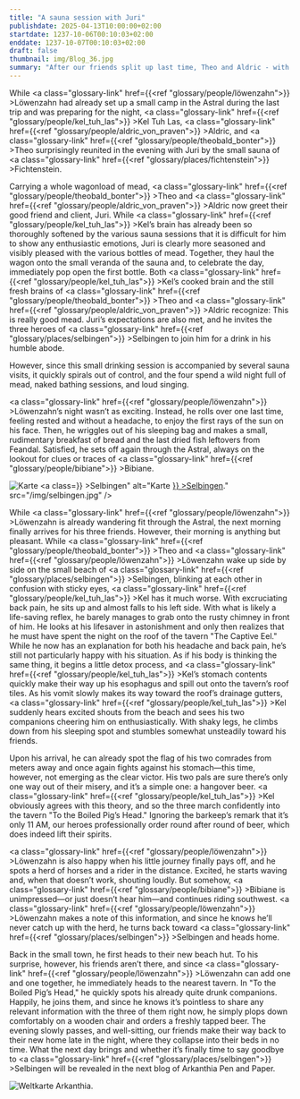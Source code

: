 ```yaml
---
title: "A sauna session with Juri"
publishdate: 2025-04-13T10:00:00+02:00
startdate: 1237-10-06T00:10:03+02:00
enddate: 1237-10-07T00:10:03+02:00
draft: false
thumbnail: img/Blog_36.jpg
summary: "After our friends split up last time, Theo and Aldric - with a whole truckload of the finest mead in their luggage - celebrate a cheerful reunion with Juri and Kel Tuh Las today. Meanwhile, Löwenzahn relaxes and enjoys the silence of the Astral Mountains in search of Bibiane. Find out here whether she is successful and how the reunion with our other friends turns out:"
---
```



While <a class="glossary-link" href={{<ref "glossary/people/löwenzahn">}} >Löwenzahn</a> had already set up a small camp in the Astral during the last trip and was preparing for the night, <a class="glossary-link" href={{<ref "glossary/people/kel_tuh_las">}} >Kel Tuh Las</a>, <a class="glossary-link" href={{<ref "glossary/people/aldric_von_praven">}} >Aldric</a>, and <a class="glossary-link" href={{<ref "glossary/people/theobald_bonter">}} >Theo</a> surprisingly reunited in the evening with Juri by the small sauna of <a class="glossary-link" href={{<ref "glossary/places/fichtenstein">}} >Fichtenstein</a>.

Carrying a whole wagonload of mead, <a class="glossary-link" href={{<ref "glossary/people/theobald_bonter">}} >Theo</a> and <a class="glossary-link" href={{<ref "glossary/people/aldric_von_praven">}} >Aldric</a> now greet their good friend and client, Juri. While <a class="glossary-link" href={{<ref "glossary/people/kel_tuh_las">}} >Kel</a>’s brain has already been so thoroughly softened by the various sauna sessions that it is difficult for him to show any enthusiastic emotions, Juri is clearly more seasoned and visibly pleased with the various bottles of mead. Together, they haul the wagon onto the small veranda of the sauna and, to celebrate the day, immediately pop open the first bottle. Both <a class="glossary-link" href={{<ref "glossary/people/kel_tuh_las">}} >Kel</a>’s cooked brain and the still fresh brains of <a class="glossary-link" href={{<ref "glossary/people/theobald_bonter">}} >Theo</a> and <a class="glossary-link" href={{<ref "glossary/people/aldric_von_praven">}} >Aldric</a> recognize: This is really good mead. Juri’s expectations are also met, and he invites the three heroes of <a class="glossary-link" href={{<ref "glossary/places/selbingen">}} >Selbingen</a> to join him for a drink in his humble abode.

However, since this small drinking session is accompanied by several sauna visits, it quickly spirals out of control, and the four spend a wild night full of mead, naked bathing sessions, and loud singing.

<a class="glossary-link" href={{<ref "glossary/people/löwenzahn">}} >Löwenzahn</a>’s night wasn’t as exciting. Instead, he rolls over one last time, feeling rested and without a headache, to enjoy the first rays of the sun on his face. Then, he wriggles out of his sleeping bag and makes a small, rudimentary breakfast of bread and the last dried fish leftovers from Feandal. Satisfied, he sets off again through the Astral, always on the lookout for clues or traces of <a class="glossary-link" href={{<ref "glossary/people/bibiane">}} >Bibiane</a>.

<div class="img-max center">
  <img class="img-fluid" title="Karte <a class="glossary-link" href={{<ref "glossary/places/selbingen">}} >Selbingen</a>" alt="Karte <a class="glossary-link" href={{<ref "glossary/places/selbingen">}} >Selbingen</a>." src="/img/selbingen.jpg" />
</div>

While <a class="glossary-link" href={{<ref "glossary/people/löwenzahn">}} >Löwenzahn</a> is already wandering fit through the Astral, the next morning finally arrives for his three friends. However, their morning is anything but pleasant. While <a class="glossary-link" href={{<ref "glossary/people/theobald_bonter">}} >Theo</a> and <a class="glossary-link" href={{<ref "glossary/people/löwenzahn">}} >Löwenzahn</a> wake up side by side on the small beach of <a class="glossary-link" href={{<ref "glossary/places/selbingen">}} >Selbingen</a>, blinking at each other in confusion with sticky eyes, <a class="glossary-link" href={{<ref "glossary/people/kel_tuh_las">}} >Kel</a> has it much worse. With excruciating back pain, he sits up and almost falls to his left side. With what is likely a life-saving reflex, he barely manages to grab onto the rusty chimney in front of him. He looks at his lifesaver in astonishment and only then realizes that he must have spent the night on the roof of the tavern "The Captive Eel." While he now has an explanation for both his headache and back pain, he’s still not particularly happy with his situation. As if his body is thinking the same thing, it begins a little detox process, and <a class="glossary-link" href={{<ref "glossary/people/kel_tuh_las">}} >Kel</a>’s stomach contents quickly make their way up his esophagus and spill out onto the tavern’s roof tiles. As his vomit slowly makes its way toward the roof’s drainage gutters, <a class="glossary-link" href={{<ref "glossary/people/kel_tuh_las">}} >Kel</a> suddenly hears excited shouts from the beach and sees his two companions cheering him on enthusiastically. With shaky legs, he climbs down from his sleeping spot and stumbles somewhat unsteadily toward his friends.

Upon his arrival, he can already spot the flag of his two comrades from meters away and once again fights against his stomach—this time, however, not emerging as the clear victor. His two pals are sure there’s only one way out of their misery, and it’s a simple one: a hangover beer. <a class="glossary-link" href={{<ref "glossary/people/kel_tuh_las">}} >Kel</a> obviously agrees with this theory, and so the three march confidently into the tavern "To the Boiled Pig’s Head." Ignoring the barkeep’s remark that it’s only 11 AM, our heroes professionally order round after round of beer, which does indeed lift their spirits.

<a class="glossary-link" href={{<ref "glossary/people/löwenzahn">}} >Löwenzahn</a> is also happy when his little journey finally pays off, and he spots a herd of horses and a rider in the distance. Excited, he starts waving and, when that doesn’t work, shouting loudly. But somehow, <a class="glossary-link" href={{<ref "glossary/people/bibiane">}} >Bibiane</a> is unimpressed—or just doesn’t hear him—and continues riding southwest. <a class="glossary-link" href={{<ref "glossary/people/löwenzahn">}} >Löwenzahn</a> makes a note of this information, and since he knows he’ll never catch up with the herd, he turns back toward <a class="glossary-link" href={{<ref "glossary/places/selbingen">}} >Selbingen</a> and heads home.

Back in the small town, he first heads to their new beach hut. To his surprise, however, his friends aren’t there, and since <a class="glossary-link" href={{<ref "glossary/people/löwenzahn">}} >Löwenzahn</a> can add one and one together, he immediately heads to the nearest tavern. In "To the Boiled Pig’s Head," he quickly spots his already quite drunk companions. Happily, he joins them, and since he knows it’s pointless to share any relevant information with the three of them right now, he simply plops down comfortably on a wooden chair and orders a freshly tapped beer. The evening slowly passes, and well-sitting, our friends make their way back to their new home late in the night, where they collapse into their beds in no time. What the next day brings and whether it’s finally time to say goodbye to <a class="glossary-link" href={{<ref "glossary/places/selbingen">}} >Selbingen</a> will be revealed in the next blog of Arkanthia Pen and Paper.

<div class="img-max center">
  <img class="img-fluid" title="Weltkarte Arkanthia" alt="Weltkarte Arkanthia." src="/img/Arkanthia_Full_Map_Selbingen_Astral_und_Aki.jpg" />
</div>
